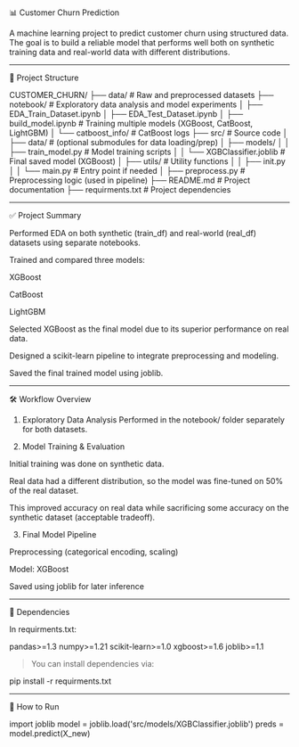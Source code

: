 📊 Customer Churn Prediction

A machine learning project to predict customer churn using structured data. The goal is to build a reliable model that performs well both on synthetic training data and real-world data with different distributions.


---

📁 Project Structure

CUSTOMER_CHURN/
├── data/                   # Raw and preprocessed datasets
├── notebook/               # Exploratory data analysis and model experiments
│   ├── EDA_Train_Dataset.ipynb
│   ├── EDA_Test_Dataset.ipynb
│   ├── build_model.ipynb   # Training multiple models (XGBoost, CatBoost, LightGBM)
│   └── catboost_info/      # CatBoost logs
├── src/                    # Source code
│   ├── data/               # (optional submodules for data loading/prep)
│   ├── models/
│   │   ├── train_model.py  # Model training scripts
│   │   └── XGBClassifier.joblib  # Final saved model (XGBoost)
│   ├── utils/              # Utility functions
│   │   ├── init.py
│   │   └── main.py         # Entry point if needed
│   ├── preprocess.py       # Preprocessing logic (used in pipeline)
├── README.md               # Project documentation
├── requirments.txt         # Project dependencies


---

✅ Project Summary

Performed EDA on both synthetic (train_df) and real-world (real_df) datasets using separate notebooks.

Trained and compared three models:

XGBoost

CatBoost

LightGBM


Selected XGBoost as the final model due to its superior performance on real data.

Designed a scikit-learn pipeline to integrate preprocessing and modeling.

Saved the final trained model using joblib.



---

🛠 Workflow Overview

1. Exploratory Data Analysis
Performed in the notebook/ folder separately for both datasets.


2. Model Training & Evaluation

Initial training was done on synthetic data.

Real data had a different distribution, so the model was fine-tuned on 50% of the real dataset.

This improved accuracy on real data while sacrificing some accuracy on the synthetic dataset (acceptable tradeoff).



3. Final Model Pipeline

Preprocessing (categorical encoding, scaling)

Model: XGBoost

Saved using joblib for later inference





---

🔧 Dependencies

In requirments.txt:

pandas>=1.3
numpy>=1.21
scikit-learn>=1.0
xgboost>=1.6
joblib>=1.1

> You can install dependencies via:



pip install -r requirments.txt


---

🚀 How to Run

import joblib
model = joblib.load('src/models/XGBClassifier.joblib')
preds = model.predict(X_new)